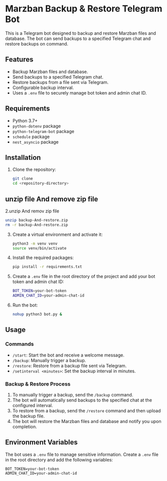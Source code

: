 # Marzban Backup & Restore Telegram Bot

This is a Telegram bot designed to backup and restore Marzban files and database. The bot can send backups to a specified Telegram chat and restore backups on command.

## Features

- Backup Marzban files and database.
- Send backups to a specified Telegram chat.
- Restore backups from a file sent via Telegram.
- Configurable backup interval.
- Uses a `.env` file to securely manage bot token and admin chat ID.

## Requirements

- Python 3.7+
- `python-dotenv` package
- `python-telegram-bot` package
- `schedule` package
- `nest_asyncio` package

## Installation

1. Clone the repository:

    ```bash
    git clone 
    cd <repository-directory>
    ```
## unzip file And remove zip file

2.unzip And remov zip file

```bash
unzip backup-And-restore.zip
rm -r backup-And-restore.zip
```

3. Create a virtual environment and activate it:

    ```bash
    python3 -m venv venv
    source venv/bin/activate
    ```

4. Install the required packages:

    ```bash
    pip install -r requirements.txt
    ```

5. Create a `.env` file in the root directory of the project and add your bot token and admin chat ID:

    ```bash
    BOT_TOKEN=your-bot-token
    ADMIN_CHAT_ID=your-admin-chat-id
    ```

6. Run the bot:

    ```bash
   nohup python3 bot.py &
    ```

## Usage

### Commands

- `/start`: Start the bot and receive a welcome message.
- `/backup`: Manually trigger a backup.
- `/restore`: Restore from a backup file sent via Telegram.
- `/setinterval <minutes>`: Set the backup interval in minutes.

### Backup & Restore Process

1. To manually trigger a backup, send the `/backup` command.
2. The bot will automatically send backups to the specified chat at the configured interval.
3. To restore from a backup, send the `/restore` command and then upload the backup file.
4. The bot will restore the Marzban files and database and notify you upon completion.

## Environment Variables

The bot uses a `.env` file to manage sensitive information. Create a `.env` file in the root directory and add the following variables:

```env
BOT_TOKEN=your-bot-token
ADMIN_CHAT_ID=your-admin-chat-id
